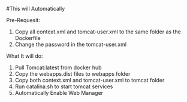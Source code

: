 #This will Automatically

Pre-Requesit:
1. Copy all context.xml and tomcat-user.xml to the same folder as the Dockerfile
2. Change the password in the tomcat-user.xml

What It will do:

1. Pull Tomcat:latest from docker hub
2. Copy the webapps.dist files to webapps folder
3. Copy both context.xml and tomcat-user.xml to tomcat folder
4. Run catalina.sh to start tomcat services
5. Automatically Enable Web Manager